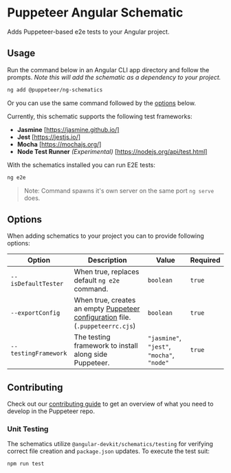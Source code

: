 # Puppeteer Angular Schematic

Adds Puppeteer-based e2e tests to your Angular project.

## Usage

Run the command below in an Angular CLI app directory and follow the prompts.
_Note this will add the schematic as a dependency to your project._

```bash
ng add @puppeteer/ng-schematics
```

Or you can use the same command followed by the [options](#options) below.

Currently, this schematic supports the following test frameworks:

- **Jasmine** [https://jasmine.github.io/]
- **Jest** [https://jestjs.io/]
- **Mocha** [https://mochajs.org/]
- **Node Test Runner** _(Experimental)_ [https://nodejs.org/api/test.html]

With the schematics installed you can run E2E tests:

```bash
ng e2e
```

> Note: Command spawns it's own server on the same port `ng serve` does.

## Options

When adding schematics to your project you can to provide following options:

| Option               | Description                                                                                                             | Value                                      | Required |
| -------------------- | ----------------------------------------------------------------------------------------------------------------------- | ------------------------------------------ | -------- |
| `--isDefaultTester`  | When true, replaces default `ng e2e` command.                                                                           | `boolean`                                  | `true`   |
| `--exportConfig`     | When true, creates an empty [Puppeteer configuration](https://pptr.dev/guides/configuration) file. (`.puppeteerrc.cjs`) | `boolean`                                  | `true`   |
| `--testingFramework` | The testing framework to install along side Puppeteer.                                                                  | `"jasmine"`, `"jest"`, `"mocha"`, `"node"` | `true`   |

## Contributing

Check out our [contributing guide](https://pptr.dev/contributing) to get an overview of what you need to develop in the Puppeteer repo.

### Unit Testing

The schematics utilize `@angular-devkit/schematics/testing` for verifying correct file creation and `package.json` updates. To execute the test suit:

```bash
npm run test
```
